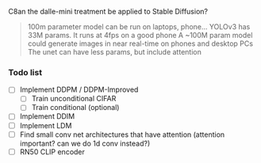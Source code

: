 C8an the dalle-mini treatment be applied to Stable Diffusion?

>100m parameter model can be run on laptops, phone...
YOLOv3 has 33M params. It runs at 4fps on a good phone
A ~100M param model could generate images in near real-time on phones and desktop PCs
The unet can have less params, but include attention

### Todo list 
- [ ] Implement DDPM / DDPM-Improved
    - [ ] Train unconditional CIFAR
    - [ ] Train conditional (optional)
- [ ] Implement DDIM
- [ ] Implement LDM
- [ ] Find small conv net architectures that have attention (attention important? can we do 1d conv instead?)
- [ ] RN50 CLIP encoder